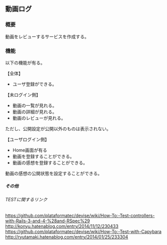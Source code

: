 ## 動画ログ

### 概要

動画をレビューするサービスを作成する。

### 機能

以下の機能が有る。

【全体】
- ユーザ登録ができる。

【未ログイン側】
- 動画の一覧が見れる。
- 動画の詳細が見れる。
- 動画のレビューが見れる。

ただし、公開設定が公開以外のものは表示されない。

【ユーザログイン側】
- Home画面が有る
- 動画を登録することができる。
- 動画の感想を登録することができる。

動画の感想の公開状態を設定することができる。


##### その他

###### TESTに関するリンク

https://github.com/plataformatec/devise/wiki/How-To:-Test-controllers-with-Rails-3-and-4-%28and-RSpec%29
http://konyu.hatenablog.com/entry/2014/11/12/230433
https://github.com/plataformatec/devise/wiki/How-To:-Test-with-Capybara
http://ryutamaki.hatenablog.com/entry/2014/01/25/233304

